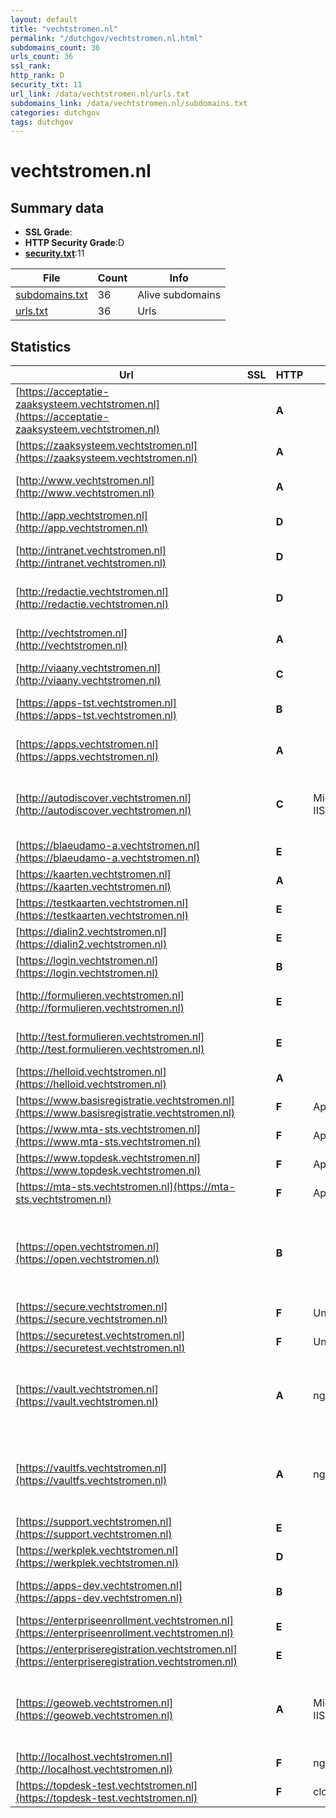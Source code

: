```yaml
---
layout: default
title: "vechtstromen.nl"
permalink: "/dutchgov/vechtstromen.nl.html"
subdomains_count: 36
urls_count: 36
ssl_rank: 
http_rank: D
security_txt: 11
url_link: /data/vechtstromen.nl/urls.txt
subdomains_link: /data/vechtstromen.nl/subdomains.txt
categories: dutchgov
tags: dutchgov
---
```



# vechtstromen.nl
## Summary data


 - **SSL Grade**:
 - **HTTP Security Grade**:D
 - **[security.txt](https://www.digitaleoverheid.nl/nieuws/standaard-security-txt-nu-verplicht-voor-overheid/)**:11


| File       | Count | Info |
|------------|-------|------|
|[subdomains.txt](/DutchGovScope/data/vechtstromen.nl/subdomains.txt)|36|Alive subdomains|
|[urls.txt](/DutchGovScope/data/vechtstromen.nl/urls.txt)|36|Urls|


## Statistics


| Url | SSL | HTTP | Server | Cookie | HSTS | CORS | CTO | CSP | XFO | XXP | RP |FP| Tech |Title |
|--------|-------|-------|------|------|------|------|------|------|------|------|------|------|------|------|
|[https://acceptatie-zaaksysteem.vechtstromen.nl](https://acceptatie-zaaksysteem.vechtstromen.nl)| | **A**||:white_check_mark: |:white_check_mark: | | | | :white_check_mark: | :white_check_mark: | :white_check_mark: | |HSTS|Moved|
|[https://zaaksysteem.vechtstromen.nl](https://zaaksysteem.vechtstromen.nl)| | **A**||:white_check_mark: |:white_check_mark: | | | | :white_check_mark: | :white_check_mark: | :white_check_mark: | |HSTS|Moved|
|[http://www.vechtstromen.nl](http://www.vechtstromen.nl)| | **A**|| |:white_check_mark: | | | :white_check_mark:| :white_check_mark: | :white_check_mark: | :white_check_mark: | |HSTS Microsoft ASP.NET:-||
|[http://app.vechtstromen.nl](http://app.vechtstromen.nl)| | **D**|| | | | | | :white_check_mark: | | :white_check_mark: | |Microsoft ASP.NET:-||
|[http://intranet.vechtstromen.nl](http://intranet.vechtstromen.nl)| | **D**|| | | | | | :white_check_mark: | | :white_check_mark: | |HSTS Microsoft ASP.NET:-||
|[http://redactie.vechtstromen.nl](http://redactie.vechtstromen.nl)| | **D**|| | | | | | :white_check_mark: | | :white_check_mark: | |HSTS Microsoft ASP.NET:-||
|[http://vechtstromen.nl](http://vechtstromen.nl)| | **A**|| |:white_check_mark: | | | :white_check_mark:| :white_check_mark: | :white_check_mark: | :white_check_mark: | |HSTS Microsoft ASP.NET:-||
|[http://viaany.vechtstromen.nl](http://viaany.vechtstromen.nl)| | **C**|| | | | | :white_check_mark:| | :white_check_mark: | :white_check_mark: | |Microsoft ASP.NET:-||
|[https://apps-tst.vechtstromen.nl](https://apps-tst.vechtstromen.nl)| | **B**||:white_check_mark: |:white_check_mark: | | | | :white_check_mark: | | :white_check_mark: | |HSTS Microsoft ASP.NET|Login|
|[https://apps.vechtstromen.nl](https://apps.vechtstromen.nl)| | **A**||:white_check_mark: |:white_check_mark: | | |:warning: | :white_check_mark: | | :white_check_mark: | |HSTS Microsoft ASP.NET|Login|
|[http://autodiscover.vechtstromen.nl](http://autodiscover.vechtstromen.nl)| | **C**|Microsoft-IIS/10.0| |:white_check_mark: | | | | | | :white_check_mark: | |IIS:10.0 Microsoft ASP.NET Windows Server||
|[https://blaeudamo-a.vechtstromen.nl](https://blaeudamo-a.vechtstromen.nl)| | **E**|| | | | | | | | :white_check_mark: | |||
|[https://kaarten.vechtstromen.nl](https://kaarten.vechtstromen.nl)| | **A**|| |:white_check_mark: | | | | :white_check_mark: | :white_check_mark: | :white_check_mark: | |HSTS|N|
|[https://testkaarten.vechtstromen.nl](https://testkaarten.vechtstromen.nl)| | **E**|| | | | | | | | :white_check_mark: | |||
|[https://dialin2.vechtstromen.nl](https://dialin2.vechtstromen.nl)| | **E**|| | | | | | | | :white_check_mark: | |||
|[https://login.vechtstromen.nl](https://login.vechtstromen.nl)| | **B**|| | | | | | :white_check_mark: | :white_check_mark: | :white_check_mark: | :white_check_mark: |||
|[http://formulieren.vechtstromen.nl](http://formulieren.vechtstromen.nl)| | **E**|| | | | | | | | :white_check_mark: | |IIS:10.0 Windows Server||
|[http://test.formulieren.vechtstromen.nl](http://test.formulieren.vechtstromen.nl)| | **E**|| | | | | | | | :white_check_mark: | |IIS:10.0 Windows Server||
|[https://helloid.vechtstromen.nl](https://helloid.vechtstromen.nl)| | **A**||:white_check_mark: |:white_check_mark: | | |:warning: | :white_check_mark: | | :white_check_mark: | |Azure HSTS|Object moved|
|[https://www.basisregistratie.vechtstromen.nl](https://www.basisregistratie.vechtstromen.nl)| | **F**|Apache| | | | | | | | :white_check_mark: | |Apache HTTP Server|basisregistratie...|
|[https://www.mta-sts.vechtstromen.nl](https://www.mta-sts.vechtstromen.nl)| | **F**|Apache| | | | | | | | :white_check_mark: | |Apache HTTP Server|MTA-STS watersch...|
|[https://www.topdesk.vechtstromen.nl](https://www.topdesk.vechtstromen.nl)| | **F**|Apache| | | | | | | | :white_check_mark: | |Apache HTTP Server|topdesk.vechtstr...|
|[https://mta-sts.vechtstromen.nl](https://mta-sts.vechtstromen.nl)| | **F**|Apache| | | | | | | | :white_check_mark: | |Apache HTTP Server|MTA-STS watersch...|
|[https://open.vechtstromen.nl](https://open.vechtstromen.nl)| | **B**||:o: |:white_check_mark: | | |:warning: | :white_check_mark: | | :white_check_mark: | |Azure Azure Front Door HSTS Next.js Node.js React Webpack|Publicatie platf...|
|[https://secure.vechtstromen.nl](https://secure.vechtstromen.nl)| | **F**|Unspecified| | | | | | | | :white_check_mark: | |||
|[https://securetest.vechtstromen.nl](https://securetest.vechtstromen.nl)| | **F**|Unspecified| | | | | | | | :white_check_mark: | |||
|[https://vault.vechtstromen.nl](https://vault.vechtstromen.nl)| | **A**|nginx/1.27.3| |:white_check_mark: | | |:warning: | :white_check_mark: | :white_check_mark: | :white_check_mark: | |Amazon S3 Amazon Web Services HSTS Nginx:1.27.3|Psono|
|[https://vaultfs.vechtstromen.nl](https://vaultfs.vechtstromen.nl)| | **A**|nginx/1.27.3| |:white_check_mark: | | |:warning: | :white_check_mark: | :white_check_mark: | :white_check_mark: | |Amazon S3 Amazon Web Services HSTS Nginx:1.27.3|Psono|
|[https://support.vechtstromen.nl](https://support.vechtstromen.nl)| | **E**|| | | | | | | | :white_check_mark: | |||
|[https://werkplek.vechtstromen.nl](https://werkplek.vechtstromen.nl)| | **D**||:warning: | | | | | :white_check_mark: | :white_check_mark: | :white_check_mark: | :white_check_mark: |Microsoft ASP.NET||
|[https://apps-dev.vechtstromen.nl](https://apps-dev.vechtstromen.nl)| | **B**||:white_check_mark: |:white_check_mark: | | | | :white_check_mark: | | :white_check_mark: | |HSTS Microsoft ASP.NET|Login|
|[https://enterpriseenrollment.vechtstromen.nl](https://enterpriseenrollment.vechtstromen.nl)| | **E**|| | | | | | | | :white_check_mark: | |HSTS||
|[https://enterpriseregistration.vechtstromen.nl](https://enterpriseregistration.vechtstromen.nl)| | **E**|| | | | | | | | :white_check_mark: | |||
|[https://geoweb.vechtstromen.nl](https://geoweb.vechtstromen.nl)| | **A**|Microsoft-IIS/10.0| |:white_check_mark: | | | | :white_check_mark: | :white_check_mark: | :white_check_mark: | |HSTS IIS:10.0 Microsoft ASP.NET Windows Server|Document Moved|
|[http://localhost.vechtstromen.nl](http://localhost.vechtstromen.nl)| | **F**|nginx|:o: | | | | | :white_check_mark: | :white_check_mark: | :white_check_mark: | |Laravel Nginx PHP|Weakpass|
|[https://topdesk-test.vechtstromen.nl](https://topdesk-test.vechtstromen.nl)| | **F**|cloudflare| | | | | | | | :white_check_mark: | |Cloudflare|403 Forbidden|


